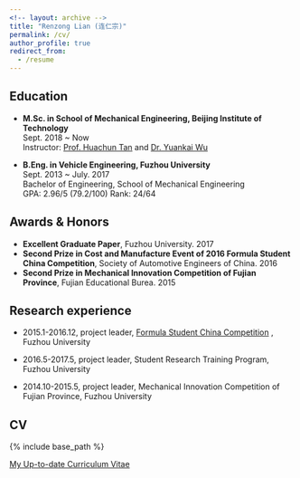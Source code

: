 ```yaml
---
<!-- layout: archive -->
title: "Renzong Lian (连仁宗)"
permalink: /cv/
author_profile: true
redirect_from:
  - /resume
---
```


## Education

* **M.Sc. in School of Mechanical Engineering, Beijing Institute of Technology**  
  Sept. 2018 ~ Now  
  Instructor: [Prof. Huachun Tan](https://tc.seu.edu.cn/2019/1022/c25722a291907/page.htm) and [Dr. Yuankai Wu](http://Kaimaoge.github.io/)

  
* **B.Eng. in Vehicle Engineering, Fuzhou University**  
  Sept. 2013 ~ July. 2017     
  Bachelor of Engineering, School of Mechanical Engineering  
  GPA: 2.96/5 (79.2/100)  Rank: 24/64  


## Awards & Honors

* **Excellent Graduate Paper**, Fuzhou University. 2017
* **Second Prize in Cost and Manufacture Event of 2016 Formula Student China Competition**, Society of Automotive Engineers of China. 2016
* **Second Prize in Mechanical Innovation Competition of Fujian Province**, Fujian Educational Burea. 2015


## Research experience

* 2015.1-2016.12, project leader, [Formula Student China Competition](http://www.formulastudent.com.cn/) , Fuzhou University

* 2016.5-2017.5, project leader, Student Research Training Program, Fuzhou University

* 2014.10-2015.5, project leader, Mechanical Innovation Competition of Fujian Province, Fuzhou University

## CV
{% include base_path %}

[My Up-to-date Curriculum Vitae](http://lryz0612.github.io/files/LRZ.pdf)

